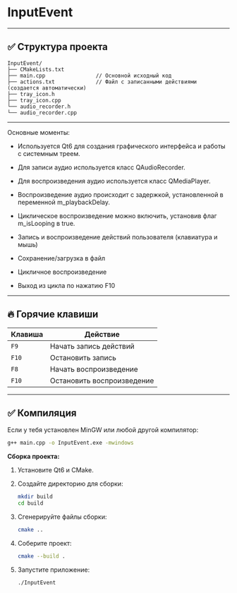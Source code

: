 # InputEvent

---

## ✅ Структура проекта

```
InputEvent/
├── CMakeLists.txt
├── main.cpp                // Основной исходный код
├── actions.txt             // Файл с записанными действиями (создается автоматически)
├── tray_icon.h
├── tray_icon.cpp
└── audio_recorder.h
└── audio_recorder.cpp

```
---

Основные моменты:
- Используется Qt6 для создания графического интерфейса и работы с системным треем.
- Для записи аудио используется класс QAudioRecorder.
- Для воспроизведения аудио используется класс QMediaPlayer.
- Воспроизведение аудио происходит с задержкой, установленной в переменной m_playbackDelay.
- Циклическое воспроизведение можно включить, установив флаг m_isLooping в true.


- Запись и воспроизведение действий пользователя (клавиатура и мышь)
- Сохранение/загрузка в файл
- Цикличное воспроизведение
- Выход из цикла по нажатию F10

---

## 🔥 Горячие клавиши

| Клавиша | Действие                   |
| ------- | -------------------------- |
| `F9`    | Начать запись действий     |
| `F10`   | Остановить запись          |
| `F8`    | Начать воспроизведение     |
| `F10`   | Остановить воспроизведение |

---

## ✅ Компиляция

Если у тебя установлен MinGW или любой другой компилятор:

```sh
g++ main.cpp -o InputEvent.exe -mwindows
```

**Сборка проекта:**

1. Установите Qt6 и CMake.

2. Создайте директорию для сборки:

   ```bash
   mkdir build
   cd build
   ```

3. Сгенерируйте файлы сборки:

   ```bash
   cmake ..
   ```

4. Соберите проект:

   ```bash
   cmake --build .
   ```

5. Запустите приложение:

   ```bash
   ./InputEvent
   ```
